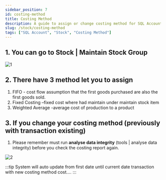 ```yaml
---
sidebar_position: 7
id: costing-method
title: Costing Method
description: A guide to assign or change costing method for SQL Account
slug: /stock/costing-method
tags: ["SQL Account", "Stock", "Costing Method"]
---
```



## 1. You can go to Stock | Maintain Stock Group

![1](/img/stock/costing-method/1.png)

## 2. There have 3 method let you to assign

1. FIFO - cost flow assumption that the first goods purchased are also the first goods sold.
2. Fixed Costing –fixed cost where had maintain under maintain stock item
3. Weighted Average -average cost of production to a product

## 3. If you **change** your costing method (previously with transaction existing)

1. Please remember must run **analyse data integrity** (tools | analyse data integrity) before you check the costing report again.

![2](/img/stock/costing-method/2.png)

:::tip
System will auto update from first date until current date transaction with new costing
method cost….
:::
